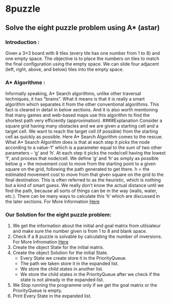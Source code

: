 # 8puzzle
## Solve the eight puzzle problem using A* (astar)
### Introduction :
Given a 3×3 board with 8 tiles (every tile has one number from 1 to 8) and one empty space. The objective is to place the numbers on tiles to match the final configuration using the empty space. We can slide four adjacent (left, right, above, and below) tiles into the empty space. 
### A* Algorithme :
Informally speaking, A* Search algorithms, unlike other traversal techniques, it has “brains”. What it means is that it is really a smart algorithm which separates it from the other conventional algorithms. This fact is cleared in detail in below sections. 
And it is also worth mentioning that many games and web-based maps use this algorithm to find the shortest path very efficiently (approximation). 
####Explanation 
Consider a square grid having many obstacles and we are given a starting cell and a target cell. We want to reach the target cell (if possible) from the starting cell as quickly as possible. Here A* Search Algorithm comes to the rescue.
What A* Search Algorithm does is that at each step it picks the node according to a value-‘f’ which is a parameter equal to the sum of two other parameters – ‘g’ and ‘h’. At each step it picks the node/cell having the lowest ‘f’, and process that node/cell.
We define ‘g’ and ‘h’ as simply as possible below
g = the movement cost to move from the starting point to a given square on the grid, following the path generated to get there. 
h = the estimated movement cost to move from that given square on the grid to the final destination. This is often referred to as the heuristic, which is nothing but a kind of smart guess. We really don’t know the actual distance until we find the path, because all sorts of things can be in the way (walls, water, etc.). There can be many ways to calculate this ‘h’ which are discussed in the later sections.
For More Information [Here](https://www.geeksforgeeks.org/a-search-algorithm)
### Our Solution for the eight puzzle problem:
1. We get the information about the initial and goal matrix from utilsiateur and make sure the number given is from 1 to 8 and blank space.
2. Check if a 8 puzzle is solvable by calculating the number of inversions. For More Infromation [Here](https://www.geeksforgeeks.org/check-instance-8-puzzle-solvable/?ref=gcse)
3. Create the object State for the initial matrix.
4. Create the object Solution for the initial State.
    - Every State we create store it in the PriorityQueue.
    - The path we taken store it in the expanded list.
    - We store the child states in another list.
    - We store the child states in the PriorityQueue after we check if the state is not already in the expanded list.
5. We Stop running the programme only if we get the goal matrix or the PriorityQueue is empty.
6. Print Every State in the expanded list.
